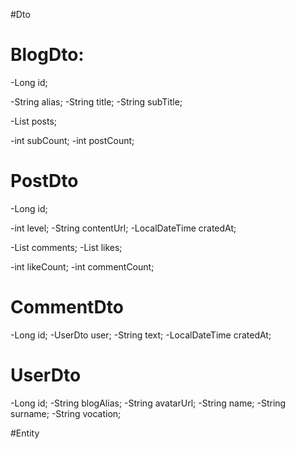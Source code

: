 
#Dto
# BlogDto:
-Long id;

-String alias;
-String title;
-String subTitle;

-List<PostDto> posts;

-int subCount;
-int postCount;

# PostDto
-Long id;

-int level;
-String contentUrl;
-LocalDateTime cratedAt;

-List<CommentDto> comments;
-List<UserDto> likes;

-int likeCount;
-int commentCount;

# CommentDto
-Long id;
-UserDto user;
-String text;
-LocalDateTime cratedAt;

# UserDto
-Long       id;
-String     blogAlias;
-String     avatarUrl;
-String     name;
-String     surname;
-String     vocation;

#Entity


